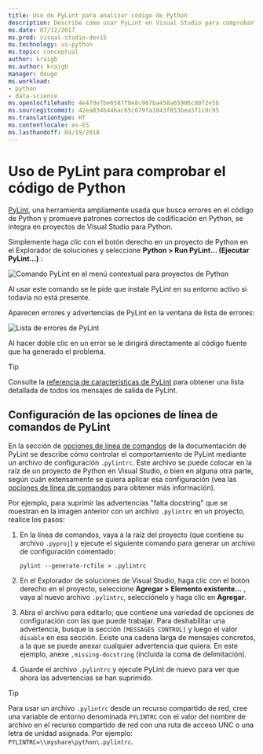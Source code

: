 ```yaml
---
title: Uso de PyLint para analizar código de Python
description: Describe cómo usar PyLint en Visual Studio para comprobar problemas de código de Python.
ms.date: 07/12/2017
ms.prod: visual-studio-dev15
ms.technology: vs-python
ms.topic: conceptual
author: kraigb
ms.author: kraigb
manager: douge
ms.workload:
- python
- data-science
ms.openlocfilehash: 4e47de7be6587f0e8c967ba458a65906c80f2e5b
ms.sourcegitcommit: 42ea834b446ac65c679fa1043f853bea5f1c9c95
ms.translationtype: HT
ms.contentlocale: es-ES
ms.lasthandoff: 04/19/2018
---
```

# <a name="using-pylint-to-check-python-code"></a>Uso de PyLint para comprobar el código de Python

[PyLint](https://www.pylint.org/), una herramienta ampliamente usada que busca errores en el código de Python y promueve patrones correctos de codificación en Python, se integra en proyectos de Visual Studio para Python.

Simplemente haga clic con el botón derecho en un proyecto de Python en el Explorador de soluciones y seleccione **Python > Run PyLint... (Ejecutar PyLint...)** :

![Comando PyLint en el menú contextual para proyectos de Python](media/code-pylint-command.png)

Al usar este comando se le pide que instale PyLint en su entorno activo si todavía no está presente.

Aparecen errores y advertencias de PyLint en la ventana de lista de errores:

![Lista de errores de PyLint](media/code-pylint-error-list.png)

Al hacer doble clic en un error se le dirigirá directamente al código fuente que ha generado el problema.

> [!Tip]
> Consulte la [referencia de características de PyLint](https://pylint.readthedocs.io/en/latest/technical_reference/features.html) para obtener una lista detallada de todos los mensajes de salida de PyLint.

## <a name="setting-pylint-command-line-options"></a>Configuración de las opciones de línea de comandos de PyLint

En la sección de [opciones de línea de comandos](https://pylint.readthedocs.io/en/latest/user_guide/run.html#command-line-options) de la documentación de PyLint se describe cómo controlar el comportamiento de PyLint mediante un archivo de configuración `.pylintrc`. Este archivo se puede colocar en la raíz de un proyecto de Python en Visual Studio, o bien en alguna otra parte, según cuán extensamente se quiera aplicar esa configuración (vea las [opciones de línea de comandos](https://pylint.readthedocs.io/en/latest/user_guide/run.html#command-line-options) para obtener más información).

Por ejemplo, para suprimir las advertencias "falta docstring" que se muestran en la imagen anterior con un archivo `.pylintrc` en un proyecto, realice los pasos:

1. En la línea de comandos, vaya a la raíz del proyecto (que contiene su archivo `.pyproj`) y ejecute el siguiente comando para generar un archivo de configuración comentado:

   ```command
   pylint --generate-rcfile > .pylintrc
   ```

1. En el Explorador de soluciones de Visual Studio, haga clic con el botón derecho en el proyecto, seleccione **Agregar > Elemento existente...** , vaya al nuevo archivo `.pylintrc`, selecciónelo y haga clic en **Agregar**.

1. Abra el archivo para editarlo; que contiene una variedad de opciones de configuración con las que puede trabajar. Para deshabilitar una advertencia, busque la sección `[MESSAGES CONTROL]` y luego el valor `disable` en esa sección. Existe una cadena larga de mensajes concretos, a la que se puede anexar cualquier advertencia que quiera. En este ejemplo, anexe `,missing-docstring` (incluida la coma de delimitación).

1. Guarde el archivo `.pylintrc` y ejecute PyLint de nuevo para ver que ahora las advertencias se han suprimido.

> [!Tip]
> Para usar un archivo `.pylintrc` desde un recurso compartido de red, cree una variable de entorno denominada `PYLINTRC` con el valor del nombre de archivo en el recurso compartido de red con una ruta de acceso UNC o una letra de unidad asignada. Por ejemplo: `PYLINTRC=\\myshare\python\.pylintrc`.
